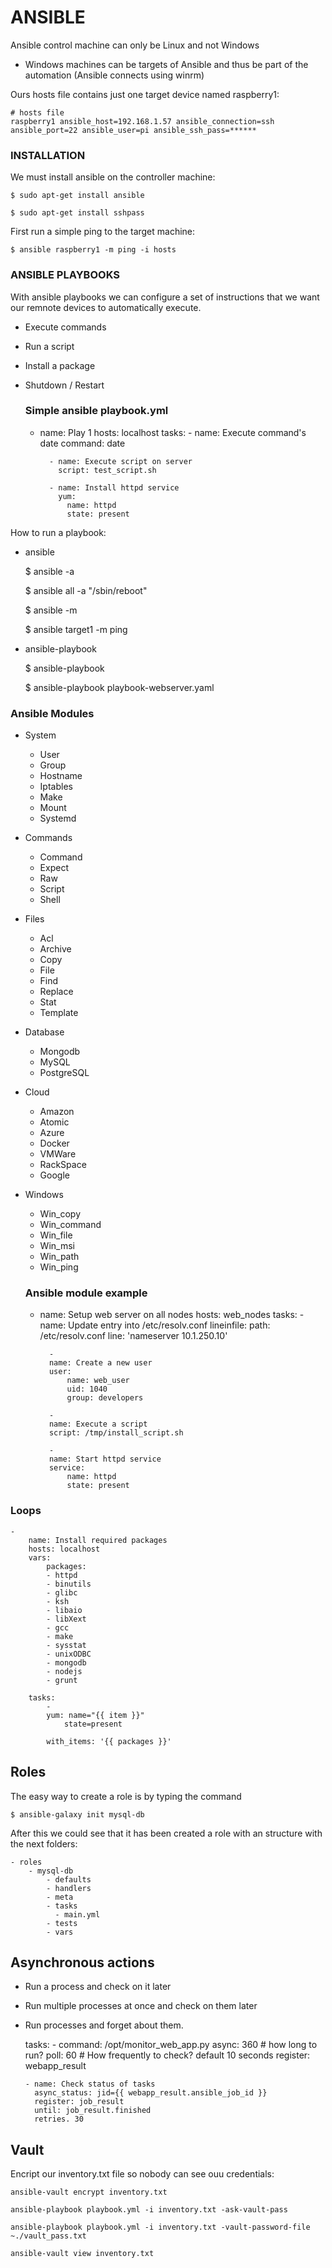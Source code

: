 
# ANSIBLE

Ansible control machine can only be Linux and not Windows
 - Windows machines can be targets of Ansible and thus be part of the automation (Ansible connects using winrm)



Ours hosts file contains just one target device named  raspberry1:

    # hosts file
    raspberry1 ansible_host=192.168.1.57 ansible_connection=ssh ansible_port=22 ansible_user=pi ansible_ssh_pass=******


### INSTALLATION

We must install ansible on the controller machine:

    $ sudo apt-get install ansible   
    
    $ sudo apt-get install sshpass


First run a simple ping to the target machine:

    $ ansible raspberry1 -m ping -i hosts


### ANSIBLE PLAYBOOKS

With ansible playbooks we can configure a set of instructions that we want our remnote devices to automatically execute.

- Execute commands
- Run a script
- Install a package
- Shutdown / Restart

    ### Simple ansible playbook.yml
    -
        name: Play 1
        hosts: localhost
        tasks:
            - name: Execute command's date
              command: date
            
            - name: Execute script on server
              script: test_script.sh
            
            - name: Install httpd service
              yum:
                name: httpd
                state: present


How to run a playbook:


- ansible

    $ ansible <hosts> -a <command>

    $ ansible all -a "/sbin/reboot"

    $ ansible <hosts> -m <module>

    $ ansible target1 -m ping

- ansible-playbook

    $ ansible-playbook <playbook file name>

    $ ansible-playbook playbook-webserver.yaml


### Ansible Modules

- System
    - User
    - Group
    - Hostname
    - Iptables
    - Make
    - Mount
    - Systemd

- Commands
    - Command
    - Expect
    - Raw
    - Script
    - Shell

- Files
    - Acl
    - Archive
    - Copy
    - File
    - Find
    - Replace
    - Stat
    - Template

- Database
    - Mongodb
    - MySQL
    - PostgreSQL

- Cloud
    - Amazon
    - Atomic
    - Azure
    - Docker
    - VMWare
    - RackSpace
    - Google

- Windows
    - Win_copy
    - Win_command
    - Win_file
    - Win_msi
    - Win_path
    - Win_ping

    ### Ansible module example
    -
        name: Setup web server on all nodes
        hosts: web_nodes
        tasks:
            -
            name: Update entry into /etc/resolv.conf
            lineinfile:
                path: /etc/resolv.conf
                line: 'nameserver 10.1.250.10'

            -
            name: Create a new user
            user:
                name: web_user
                uid: 1040
                group: developers

            -
            name: Execute a script
            script: /tmp/install_script.sh

            -
            name: Start httpd service
            service:
                name: httpd
                state: present


### Loops

    -
        name: Install required packages
        hosts: localhost
        vars:
            packages:
            - httpd
            - binutils
            - glibc
            - ksh
            - libaio
            - libXext
            - gcc
            - make
            - sysstat
            - unixODBC
            - mongodb
            - nodejs
            - grunt

        tasks:
            -
            yum: name="{{ item }}" 
                state=present
            
            with_items: '{{ packages }}'
     
## Roles

The easy way to create a role is by typing the command 

    $ ansible-galaxy init mysql-db 

After this we could see that it has been created a role with an structure with the next folders:

    - roles
        - mysql-db
            - defaults
            - handlers
            - meta
            - tasks
              - main.yml
            - tests
            - vars
  
  ## Asynchronous actions

  - Run a process and check on it later
  - Run multiple processes at once and check on them later
  - Run processes and forget about them.

    tasks:
        - command: /opt/monitor_web_app.py
          async: 360       # how long to run?
          poll: 60         # How frequently to check? default 10 seconds 
          register: webapp_result

        - name: Check status of tasks
          async_status: jid={{ webapp_result.ansible_job_id }}
          register: job_result
          until: job_result.finished
          retries. 30

## Vault

Encript our inventory.txt file so nobody can see ouu credentials:

    ansible-vault encrypt inventory.txt

    ansible-playbook playbook.yml -i inventory.txt -ask-vault-pass

    ansible-playbook playbook.yml -i inventory.txt -vault-password-file ~./vault_pass.txt

    ansible-vault view inventory.txt

